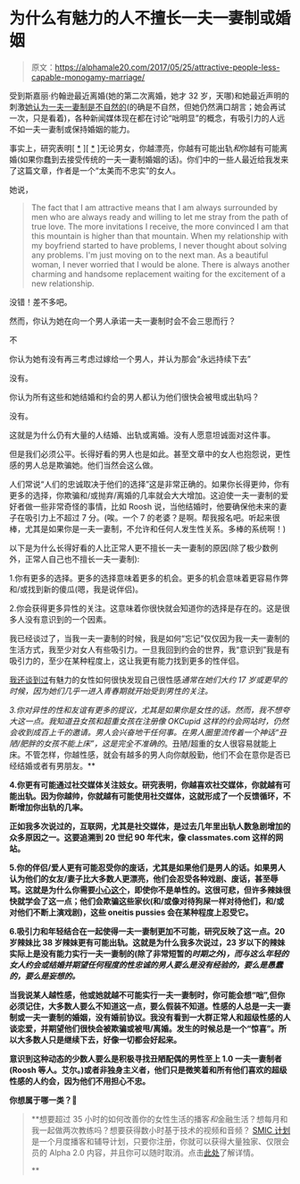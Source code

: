 # 为什么有魅力的人不擅长一夫一妻制或婚姻

> 原文：<https://alphamale20.com/2017/05/25/attractive-people-less-capable-monogamy-marriage/>

受到斯嘉丽·约翰逊最近离婚(她的第二次离婚，她才 32 岁，天哪)和她最近声明的刺激[她认为一夫一妻制是不自然的](http://www.vanityfair.com/style/2017/02/scarlett-johansson-marriage-and-monogamy)(的确是不自然，但她仍然满口胡言；她会再试一次，只是看着)，各种新闻媒体现在都在讨论“咄明显”的概念，有吸引力的人远不如一夫一妻制或保持婚姻的能力。

事实上，研究表明[ [*](https://www.aol.com/article/lifestyle/2017/03/20/harvard-study-shows-pretty-people-more-likely-to-divorce/21903351/) ][ [*](https://www.thetimes.co.uk/article/the-ugly-truth-beautiful-people-are-more-likely-to-divorce-9m3hcdn8n) ]无论男女，你越漂亮，你越有可能出轨*和*你越有可能离婚(如果你蠢到去接受传统的一夫一妻制婚姻的话)。你们中的一些人最近给我发来了这篇文章，作者是一个“太美而不忠实”的女人。

她说，

> The fact that I am attractive means that I am always surrounded by men who are always ready and willing to let me stray from the path of true love. The more invitations I receive, the more convinced I am that this mountain is higher than that mountain. When my relationship with my boyfriend started to have problems, I never thought about solving any problems. I'm just moving on to the next man. As a beautiful woman, I never worried that I would be alone. There is always another charming and handsome replacement waiting for the excitement of a new relationship.

没错！差不多吧。

然而，你认为她在向一个男人承诺一夫一妻制时会不会三思而行？

不

你认为她有没有再三考虑过嫁给一个男人，并认为那会“永远持续下去”

没有。

你认为所有这些和她结婚和约会的男人都认为他们很快会被甩或出轨吗？

没有。

这就是为什么仍有大量的人结婚、出轨或离婚。没有人愿意坦诚面对这件事。

但是我们必须公平。长得好看的男人也是如此。甚至文章中的女人也抱怨说，更性感的男人总是欺骗她。他们当然会这么做。

人们常说“人们的忠诚取决于他们的选择”这是非常正确的。如果你长得更帅，你有更多的选择，你欺骗和/或抛弃/离婚的几率就会大大增加。这迫使一夫一妻制的爱好者做一些非常奇怪的事情，比如 Roosh 说，当他结婚时，他要确保他未来的妻子在吸引力上不超过 7 分。(唉。一个 7 的老婆？是啊。帮我报名吧。听起来很棒，尤其是如果你是一夫一妻制，不允许和任何人发生性关系。多棒的系统啊！)

以下是为什么长得好看的人比正常人更不擅长一夫一妻制的原因(除了极少数例外，正常人自己也不擅长一夫一妻制):

1.你有更多的选择。更多的选择意味着更多的机会。更多的机会意味着更容易作弊和/或找到新的傻瓜(嗯，我是说伴侣)。

2.你会获得更多异性的关注。这意味着你很快就会知道你的选择是存在的。这是很多人没有意识到的一个因素。

我已经谈过了，当我一夫一妻制的时候，我是如何“忘记”仅仅因为我一夫一妻制的生活方式，我至少对女人有些吸引力。一旦我回到约会的世界，我“意识到”我是有吸引力的，至少在某种程度上，这让我更有能力找到更多的性伴侣。

[我还谈到过](https://blackdragonblog.com/2013/04/17/six-reasons-why-you-shouldnt-compliment-a-womans-appearance/)有魅力的女性如何很快发现自己很性感*通常在她们大约 17 岁或更早的时候，因为她们几乎一进入青春期就开始受到男性的关注。*

*3.你对异性的性和友谊有更多的提议，尤其是如果你是女性的话。然而，我不想夸大这一点。我知道丑女孩和超重女孩在注册像 OKCupid 这样的约会网站时，仍然会收到成百上千的邀请。男人会兴奋地干任何事。在男人圈里流传着一个神话“丑陋/肥胖的女孩不能上床”，这是完全不准确的*。丑陋/超重的女人很容易就能上床。不管怎样，你越性感，就会有越多的男人向你献殷勤，他们不会在意你是否已经结婚或者有男朋友。**

**4.你更有可能通过社交媒体关注妓女。研究表明，你越喜欢社交媒体，你就越有可能出轨。因为你越帅，你就越有可能使用社交媒体，这就形成了一个反馈循环，不断增加你出轨的几率。**

**正如我多次说过的，互联网，尤其是社交媒体，是过去几年里出轨人数急剧增加的众多原因之一。这要追溯到 20 世纪 90 年代末，像 classmates.com 这样的网站。**

**5.你的伴侣/爱人更有可能忍受你的废话，尤其是如果他们是男人的话。如果男人认为他们的女友/妻子比大多数人更漂亮，他们会忍受各种戏剧、废话，甚至辱骂。这就是为什么你需要[小心这个](https://blackdragonblog.com/2016/02/11/your-main-girl-should-never-be-your-hottest/)，即使你不是单性的。这很可悲，但许多辣妹很快就学会了这一点；他们会欺骗这些家伙(和/或像对待狗屎一样对待他们，和/或对他们不断上演戏剧)，这些 oneitis pussies 会在某种程度上忍受它。**

**6.吸引力和年轻结合在一起使得一夫一妻制更加不可能，研究反映了这一点。20 岁辣妹比 38 岁辣妹更有可能出轨。这就是为什么我多次说过，23 岁以下的辣妹实际上是没有能力实行一夫一妻制的(除了非常短暂的*时期之外)，而与这么年轻的女人约会或结婚并期望任何程度的性忠诚的男人要么是没有经验的，要么是愚蠢的，要么是妄想的。***

**当我说某人越性感，他或她就越不可能实行一夫一妻制时，你可能会想“咄”,但你必须记住，大多数人要么不知道这一点，要么假装不知道。性感的人总是一夫一妻制或一夫一妻制的婚姻，没有婚前协议。我没有看到一大群正常人和超级性感的人谈恋爱，并期望他们很快会被欺骗或被甩/离婚。发生的时候总是一个“惊喜”。所以大多数人只是继续下去，好像一切都会好起来。**

**意识到这种动态的少数人要么是积极寻找丑陋配偶的男性至上 1.0 一夫一妻制者(Roosh 等人。艾尔。)或者非独身主义者，他们只是微笑着和所有他们喜欢的超级性感的人约会，因为他们不用担心不忠。**

**你想属于哪一类？🙂**

> **想要超过 35 小时的如何改善你的女性生活的播客*和*金融生活？想每月和我一起做两次教练吗？想要获得数小时基于技术的视频和音频？ [SMIC 计划](https://alphamale20.kartra.com/page/vIL17)是一个月度播客和辅导计划，只要你注册，你就可以获得大量独家、仅限会员的 Alpha 2.0 内容，并且你可以随时取消。点击[此处](https://alphamale20.kartra.com/page/vIL17)了解详情。
> 
> **
